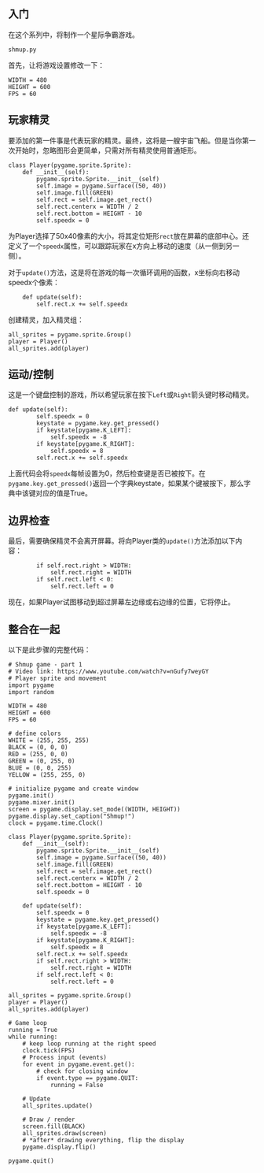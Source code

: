 ## 入门


在这个系列中，将制作一个星际争霸游戏。

`shmup.py`

首先，让将游戏设置修改一下：

```
WIDTH = 480
HEIGHT = 600
FPS = 60
```

## 玩家精灵

要添加的第一件事是代表玩家的精灵。最终，这将是一艘宇宙飞船。但是当你第一次开始时，忽略图形会更简单，只需对所有精灵使用普通矩形。

```
class Player(pygame.sprite.Sprite):
    def __init__(self):
        pygame.sprite.Sprite.__init__(self)
        self.image = pygame.Surface((50, 40))
        self.image.fill(GREEN)
        self.rect = self.image.get_rect()
        self.rect.centerx = WIDTH / 2
        self.rect.bottom = HEIGHT - 10
        self.speedx = 0
```

为Player选择了50x40像素的大小，将其定位矩形`rect`放在屏幕的底部中心。还定义了一个`speedx`属性，可以跟踪玩家在x方向上移动的速度（从一侧到另一侧）。

对于`update()`方法，这是将在游戏的每一次循环调用的函数，x坐标向右移动speedx个像素：

```
    def update(self):
        self.rect.x += self.speedx
```

创建精灵，加入精灵组：

```
all_sprites = pygame.sprite.Group()
player = Player()
all_sprites.add(player)
```


## 运动/控制

这是一个键盘控制的游戏，所以希望玩家在按下`Left`或`Right`箭头键时移动精灵。


```
def update(self):
        self.speedx = 0
        keystate = pygame.key.get_pressed()
        if keystate[pygame.K_LEFT]:
            self.speedx = -8
        if keystate[pygame.K_RIGHT]:
            self.speedx = 8
        self.rect.x += self.speedx
```

上面代码会将`speedx`每帧设置为0，然后检查键是否已被按下。在`pygame.key.get_pressed()`返回一个字典keystate，如果某个键被按下，那么字典中该键对应的值是True。

## 边界检查

最后，需要确保精灵不会离开屏幕。将向Player类的`update()`方法添加以下内容：

```
        if self.rect.right > WIDTH:
            self.rect.right = WIDTH
        if self.rect.left < 0:
            self.rect.left = 0
```

现在，如果Player试图移动到超过屏幕左边缘或右边缘的位置，它将停止。

## 整合在一起

以下是此步骤的完整代码：

```
# Shmup game - part 1
# Video link: https://www.youtube.com/watch?v=nGufy7weyGY
# Player sprite and movement
import pygame
import random

WIDTH = 480
HEIGHT = 600
FPS = 60

# define colors
WHITE = (255, 255, 255)
BLACK = (0, 0, 0)
RED = (255, 0, 0)
GREEN = (0, 255, 0)
BLUE = (0, 0, 255)
YELLOW = (255, 255, 0)

# initialize pygame and create window
pygame.init()
pygame.mixer.init()
screen = pygame.display.set_mode((WIDTH, HEIGHT))
pygame.display.set_caption("Shmup!")
clock = pygame.time.Clock()

class Player(pygame.sprite.Sprite):
    def __init__(self):
        pygame.sprite.Sprite.__init__(self)
        self.image = pygame.Surface((50, 40))
        self.image.fill(GREEN)
        self.rect = self.image.get_rect()
        self.rect.centerx = WIDTH / 2
        self.rect.bottom = HEIGHT - 10
        self.speedx = 0

    def update(self):
        self.speedx = 0
        keystate = pygame.key.get_pressed()
        if keystate[pygame.K_LEFT]:
            self.speedx = -8
        if keystate[pygame.K_RIGHT]:
            self.speedx = 8
        self.rect.x += self.speedx
        if self.rect.right > WIDTH:
            self.rect.right = WIDTH
        if self.rect.left < 0:
            self.rect.left = 0

all_sprites = pygame.sprite.Group()
player = Player()
all_sprites.add(player)

# Game loop
running = True
while running:
    # keep loop running at the right speed
    clock.tick(FPS)
    # Process input (events)
    for event in pygame.event.get():
        # check for closing window
        if event.type == pygame.QUIT:
            running = False

    # Update
    all_sprites.update()

    # Draw / render
    screen.fill(BLACK)
    all_sprites.draw(screen)
    # *after* drawing everything, flip the display
    pygame.display.flip()

pygame.quit()
```

